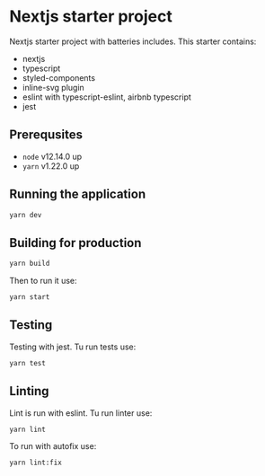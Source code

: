 # Nextjs starter project

Nextjs starter project with batteries includes. This starter contains:

- nextjs
- typescript
- styled-components
- inline-svg plugin
- eslint with typescript-eslint, airbnb typescript
- jest

## Prerequsites

- `node` v12.14.0 up
- `yarn` v1.22.0 up

## Running the application

```bash
yarn dev
```

## Building for production

```bash
yarn build
```

Then to run it use:

```bash
yarn start
```

## Testing

Testing with jest. Tu run tests use:
```bash
yarn test
```

## Linting

Lint is run with eslint. Tu run linter use:
```bash
yarn lint
```

To run with autofix use:
```bash
yarn lint:fix
```
